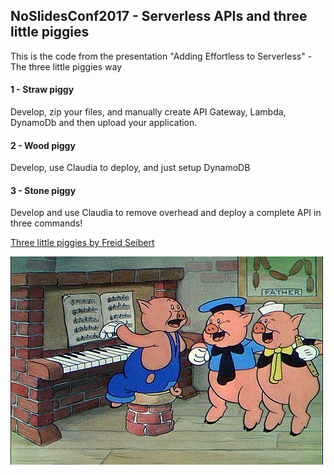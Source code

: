 ## NoSlidesConf2017 - Serverless APIs and three little piggies

This is the code from the presentation "Adding Effortless to Serverless" - The
three little piggies way

#### 1 - Straw piggy

Develop, zip your files, and manually create API
Gateway, Lambda, DynamoDb and then upload your application.

#### 2 - Wood piggy

Develop, use Claudia to deploy, and just setup DynamoDB

#### 3 - Stone piggy

Develop and use Claudia to remove overhead and deploy a complete  API in
three commands!

[Three little piggies by Freid Seibert](https://www.flickr.com/photos/84568447@N00/2956278761)

![](https://github.com/simalexan/noslides2017-three-little-piggies/blob/master/three-piggies.jpeg?raw=true)
